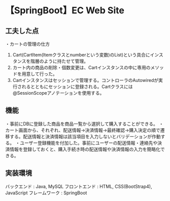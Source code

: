 # 【SpringBoot】EC Web Site

## 工夫した点
・カートの管理の仕方
  1) Cart(CartItem(Itemクラスとnumberという変数)のList)という具合にインスタンスを階層のように持たせて管理。
  2) カート内の商品の削除・個数変更は、Cartインスタンスの中に専用のメソッドを用意して行った。
  3) Cartインスタンスはセッションで管理する。コントローラのAutowiredが実行されるとともにセッションに登録される。Cartクラスには@SessionScopeアノテーションを使用する。

## 機能
・事前にDBに登録した商品を商品一覧から選択して購入することができる。
・カート画面から、それぞれ、配送情報→決済情報→最終確認→購入決定の順で遷移する。配送情報と決済情報は該当項目を入力しないとバリデーションが作動する。
・ユーザー登録機能を付加した。事前にユーザーの配送情報・連絡先や決済情報を登録しておくと、購入手続き時の配送情報や決済情報の入力を簡略化できる。

## 実装環境
バックエンド : Java, MySQL
フロントエンド : HTML, CSS(BootStrap4), JavaScript
フレームワーク : SpringBoot
